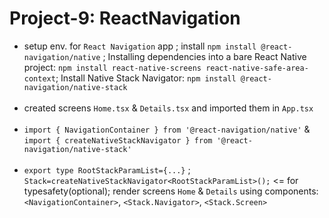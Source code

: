 # Project-9: ReactNavigation
- setup env. for `React Navigation` app ; install `npm install @react-navigation/native` ; Installing dependencies into a bare React Native project: `npm install react-native-screens react-native-safe-area-context`; Install Native Stack Navigator: `npm install @react-navigation/native-stack`
<br><br>
- created screens `Home.tsx` & `Details.tsx` and imported them in `App.tsx`
<br><br>
- `import { NavigationContainer } from '@react-navigation/native'` & `import { createNativeStackNavigator } from '@react-navigation/native-stack'`
<br><br>
- `export type RootStackParamList={...}` ; `Stack=createNativeStackNavigator<RootStackParamList>();` <= for typesafety(optional); render screens `Home` & `Details` using components: `<NavigationContainer>`, `<Stack.Navigator>`, `<Stack.Screen>`
<br><br>